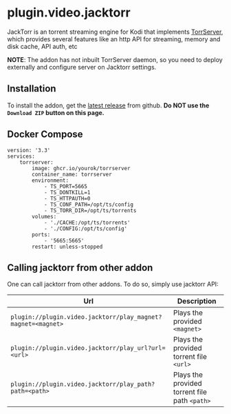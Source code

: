 # plugin.video.jacktorr

JackTorr is an torrent streaming engine for Kodi that implements [TorrServer](https://github.com/YouROK/TorrServer), which provides several features like an http API for streaming, memory and disk cache, API auth, etc

**NOTE**: The addon has not inbuilt TorrServer daemon, so you need to deploy externally and configure server on Jacktorr settings.

## Installation

To install the addon, get the [latest release](https://github.com/Sam-Max/plugin.video.jacktorr/releases/latest) from github.
**Do NOT use the `Download ZIP` button on this page.** 

## Docker Compose

```
version: '3.3'
services:
    torrserver:
        image: ghcr.io/yourok/torrserver
        container_name: torrserver
        environment:
            - TS_PORT=5665
            - TS_DONTKILL=1
            - TS_HTTPAUTH=0
            - TS_CONF_PATH=/opt/ts/config
            - TS_TORR_DIR=/opt/ts/torrents
        volumes:
            - './CACHE:/opt/ts/torrents'
            - './CONFIG:/opt/ts/config'
        ports:
            - '5665:5665'
        restart: unless-stopped
```

## Calling jacktorr from other addon

One can call jacktorr from other addons. To do so, simply use jacktorr API:

|Url|Description|
|---|-----------|
|`plugin://plugin.video.jacktorr/play_magnet?magnet=<magnet>`|Plays the provided `<magnet>`|
|`plugin://plugin.video.jacktorr/play_url?url=<url>`|Plays the provided torrent file `<url>`|
|`plugin://plugin.video.jacktorr/play_path?path=<path>`|Plays the provided torrent file path `<path>`|
